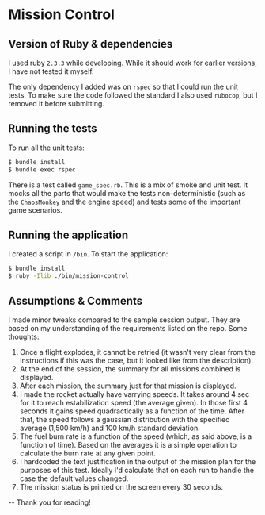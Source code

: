 # Mission Control
## Version of Ruby & dependencies
I used ruby `2.3.3` while developing. While it should work for earlier versions, I have not tested it myself.

The only dependency I added was on `rspec` so that I could run the unit tests. To make sure the code followed the standard I also used `rubocop`, but I removed it before submitting.

## Running the tests
To run all the unit tests:

```sh
$ bundle install
$ bundle exec rspec
```

There is a test called `game_spec.rb`. This is a mix of smoke and unit test. It mocks all the parts that would make the tests non-deterministic (such as the `ChaosMonkey` and the engine speed) and tests some of the important game scenarios.

## Running the application
I created a script in `/bin`. To start the application:

```sh
$ bundle install
$ ruby -Ilib ./bin/mission-control
```

## Assumptions & Comments
I made minor tweaks compared to the sample session output. They are based on my understanding of the requirements listed on the repo. Some thoughts:

1. Once a flight explodes, it cannot be retried (it wasn't very clear from the instructions if this was the case, but it looked like from the description).
2. At the end of the session, the summary for all missions combined is displayed.
3. After each mission, the summary just for that mission is displayed.
4. I made the rocket actually have varrying speeds. It takes around 4 sec for it to reach estabilization speed (the average given). In those first 4 seconds it gains speed quadractically as a function of the time. After that, the speed follows a gaussian distribution with the specified average (1,500 km/h) and 100 km/h standard deviation.
5. The fuel burn rate is a function of the speed (which, as said above, is a function of time). Based on the averages it is a simple operation to calculate the burn rate at any given point.
6. I hardcoded the text justification in the output of the mission plan for the purposes of this test. Ideally I'd calculate that on each run to handle the case the default values changed.
7. The mission status is printed on the screen every 30 seconds.

--
Thank you for reading!